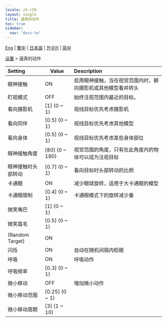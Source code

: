 ```yaml
---
locale: zh-rCN
layout: single
title: 逼真的动作
toc: true
sidebar:
  nav: "docs-tw"
---
```

[Eng](/dancexr/menu/2025.4/actor/lifelike_motions) | [繁中](/tw/dancexr/menu/2025.4/actor/lifelike_motions) | [日本語](/jp/dancexr/menu/2025.4/actor/lifelike_motions) | [한국어](/kr/dancexr/menu/2025.4/actor/lifelike_motions) | [简中](/zh/dancexr/menu/2025.4/actor/lifelike_motions)

[设置](../menu#设置) > 逼真的动作



| Setting | Value | Description |
| :--- | --- | :--- |
| 眼神接触 | ON | 启用眼神接触，当在视觉范围内时，朝向摄影机或其他模型看并转头
| 盯视模式 | OFF | 始终注视范围内最近的目标。
| 看向摄影机 | [1] (0 ~ 1) | 视线目标优先考虑摄影机
| 看向同伴 | [0.5] (0 ~ 1) | 视线目标优先考虑其他模型
| 看向身体 | [0.5] (0 ~ 1) | 视线目标优先考虑某些身体部位
| 眼神接触角度 | [80] (0 ~ 180) | 视觉范围的角度，只有在此角度内的物体可以成为注视目标
| 眼神接触时头部转动 | [0.7] (0 ~ 1) | 看向目标时头部转动的比例
| 卡通眼 | ON | 减少眼球旋转，适用于大卡通眼的模型
| 卡通眼限制 | [0.4] (0 ~ 1) | 卡通眼模式下的旋转减少量
| 微笑嘴巴 | [1] (0 ~ 1) | 
| 微笑眉毛 | [0.5] (0 ~ 1) | 
| (Random Target) | ON | 
| 闪烁 | ON | 自动在随机间隔内眨眼
| 呼吸 | ON | 呼吸动作
| 呼吸频率 | [0.3] (0 ~ 1) | 
| 微小移动 | OFF | 增加微小动作
| 微小移动范围 | [0.25] (0 ~ 1) | 
| 微小移动周期 | [3] (1 ~ 10) | 
